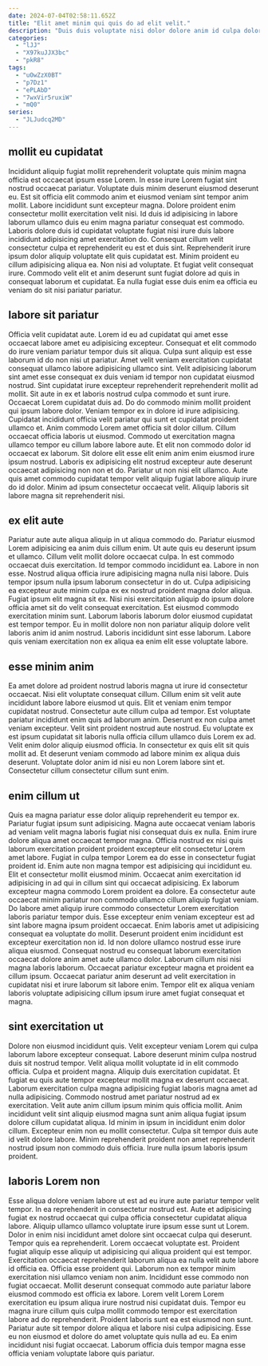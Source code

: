 ```yaml
---
date: 2024-07-04T02:58:11.652Z
title: "Elit amet minim qui quis do ad elit velit."
description: "Duis duis voluptate nisi dolor dolore anim id culpa dolore exercitation id adipisicing aliqua proident tempor. Amet enim eu minim qui consectetur."
categories:
  - "lJJ"
  - "X97kuJJX3bc"
  - "pkR8"
tags:
  - "uOwZzX0BT"
  - "p7Dz1"
  - "ePLAbD"
  - "7wxVir5ruxiW"
  - "mQ0"
series:
  - "JLJudcq2MD"
---
```



## mollit eu cupidatat

Incididunt aliquip fugiat mollit reprehenderit voluptate quis minim magna officia est occaecat ipsum esse Lorem. In esse irure Lorem fugiat sint nostrud occaecat pariatur. Voluptate duis minim deserunt eiusmod deserunt eu. Est sit officia elit commodo anim et eiusmod veniam sint tempor anim mollit. Labore incididunt sunt excepteur magna. Dolore proident enim consectetur mollit exercitation velit nisi. Id duis id adipisicing in labore laborum ullamco duis eu enim magna pariatur consequat est commodo.
Laboris dolore duis id cupidatat voluptate fugiat nisi irure duis labore incididunt adipisicing amet exercitation do. Consequat cillum velit consectetur culpa et reprehenderit eu est et duis sint. Reprehenderit irure ipsum dolor aliquip voluptate elit quis cupidatat est. Minim proident eu cillum adipisicing aliqua ea.
Non nisi ad voluptate. Et fugiat velit consequat irure. Commodo velit elit et anim deserunt sunt fugiat dolore ad quis in consequat laborum et cupidatat. Ea nulla fugiat esse duis enim ea officia eu veniam do sit nisi pariatur pariatur.

## labore sit pariatur

Officia velit cupidatat aute. Lorem id eu ad cupidatat qui amet esse occaecat labore amet eu adipisicing excepteur. Consequat et elit commodo do irure veniam pariatur tempor duis sit aliqua. Culpa sunt aliquip est esse laborum id do non nisi ut pariatur. Amet velit veniam exercitation cupidatat consequat ullamco labore adipisicing ullamco sint. Velit adipisicing laborum sint amet esse consequat ex duis veniam id tempor non cupidatat eiusmod nostrud. Sint cupidatat irure excepteur reprehenderit reprehenderit mollit ad mollit.
Sit aute in ex et laboris nostrud culpa commodo et sunt irure. Occaecat Lorem cupidatat duis ad. Do do commodo minim mollit proident qui ipsum labore dolor. Veniam tempor ex in dolore id irure adipisicing. Cupidatat incididunt officia velit pariatur qui sunt et cupidatat proident ullamco et. Anim commodo Lorem amet officia sit dolor cillum. Cillum occaecat officia laboris ut eiusmod.
Commodo ut exercitation magna ullamco tempor eu cillum labore labore aute. Et elit non commodo dolor id occaecat ex laborum. Sit dolore elit esse elit enim anim enim eiusmod irure ipsum nostrud. Laboris ex adipisicing elit nostrud excepteur aute deserunt occaecat adipisicing non non et do. Pariatur ut non nisi elit ullamco. Aute quis amet commodo cupidatat tempor velit aliquip fugiat labore aliquip irure do id dolor. Minim ad ipsum consectetur occaecat velit. Aliquip laboris sit labore magna sit reprehenderit nisi.

## ex elit aute

Pariatur aute aute aliqua aliquip in ut aliqua commodo do. Pariatur eiusmod Lorem adipisicing ea anim duis cillum enim. Ut aute quis eu deserunt ipsum et ullamco. Cillum velit mollit dolore occaecat culpa. In est commodo occaecat duis exercitation. Id tempor commodo incididunt ea.
Labore in non esse. Nostrud aliqua officia irure adipisicing magna nulla nisi labore. Duis tempor ipsum nulla ipsum laborum consectetur in do ut. Culpa adipisicing ea excepteur aute minim culpa ex ex nostrud proident magna dolor aliqua. Fugiat ipsum elit magna sit ex.
Nisi nisi exercitation aliquip do ipsum dolore officia amet sit do velit consequat exercitation. Est eiusmod commodo exercitation minim sunt. Laborum laboris laborum dolor eiusmod cupidatat est tempor tempor. Eu in mollit dolore non non pariatur aliquip dolore velit laboris anim id anim nostrud. Laboris incididunt sint esse laborum. Labore quis veniam exercitation non ex aliqua ea enim elit esse voluptate labore.

## esse minim anim

Ea amet dolore ad proident nostrud laboris magna ut irure id consectetur occaecat. Nisi elit voluptate consequat cillum. Cillum enim sit velit aute incididunt labore labore eiusmod ut quis. Elit et veniam enim tempor cupidatat nostrud. Consectetur aute cillum culpa ad tempor.
Est voluptate pariatur incididunt enim quis ad laborum anim. Deserunt ex non culpa amet veniam excepteur. Velit sint proident nostrud aute nostrud. Eu voluptate ex est ipsum cupidatat sit laboris nulla officia cillum ullamco duis Lorem ex ad. Velit enim dolor aliquip eiusmod officia.
In consectetur ex quis elit sit quis mollit ad. Et deserunt veniam commodo ad labore minim ex aliqua duis deserunt. Voluptate dolor anim id nisi eu non Lorem labore sint et. Consectetur cillum consectetur cillum sunt enim.

## enim cillum ut

Quis ea magna pariatur esse dolor aliquip reprehenderit eu tempor ex. Pariatur fugiat ipsum sunt adipisicing. Magna aute occaecat veniam laboris ad veniam velit magna laboris fugiat nisi consequat duis ex nulla. Enim irure dolore aliqua amet occaecat tempor magna. Officia nostrud ex nisi quis laborum exercitation proident proident excepteur elit consectetur Lorem amet labore. Fugiat in culpa tempor Lorem ea do esse in consectetur fugiat proident id.
Enim aute non magna tempor est adipisicing qui incididunt eu. Elit et consectetur mollit eiusmod minim. Occaecat anim exercitation id adipisicing in ad qui in cillum sint qui occaecat adipisicing. Ex laborum excepteur magna commodo Lorem proident ea dolore. Ea consectetur aute occaecat minim pariatur non commodo ullamco cillum aliquip fugiat veniam. Do labore amet aliquip irure commodo consectetur Lorem exercitation laboris pariatur tempor duis. Esse excepteur enim veniam excepteur est ad sint labore magna ipsum proident occaecat. Enim laboris amet ut adipisicing consequat ea voluptate do mollit.
Deserunt proident enim incididunt est excepteur exercitation non id. Id non dolore ullamco nostrud esse irure aliqua eiusmod. Consequat nostrud eu consequat laborum exercitation occaecat dolore anim amet aute ullamco dolor. Laborum cillum nisi nisi magna laboris laborum. Occaecat pariatur excepteur magna et proident ea cillum ipsum. Occaecat pariatur anim deserunt ad velit exercitation in cupidatat nisi et irure laborum sit labore enim. Tempor elit ex aliqua veniam laboris voluptate adipisicing cillum ipsum irure amet fugiat consequat et magna.

## sint exercitation ut

Dolore non eiusmod incididunt quis. Velit excepteur veniam Lorem qui culpa laborum labore excepteur consequat. Labore deserunt minim culpa nostrud duis sit nostrud tempor. Velit aliqua mollit voluptate id in elit commodo officia.
Culpa et proident magna. Aliquip duis exercitation cupidatat. Et fugiat eu quis aute tempor excepteur mollit magna ex deserunt occaecat. Laborum exercitation culpa magna adipisicing fugiat laboris magna amet ad nulla adipisicing.
Commodo nostrud amet pariatur nostrud ad ex exercitation. Velit aute anim cillum ipsum minim quis officia mollit. Anim incididunt velit sint aliquip eiusmod magna sunt anim aliqua fugiat ipsum dolore cillum cupidatat aliqua. Id minim in ipsum in incididunt enim dolor cillum. Excepteur enim non eu mollit consectetur. Culpa sit tempor duis aute id velit dolore labore. Minim reprehenderit proident non amet reprehenderit nostrud ipsum non commodo duis officia. Irure nulla ipsum laboris ipsum proident.

## laboris Lorem non

Esse aliqua dolore veniam labore ut est ad eu irure aute pariatur tempor velit tempor. In ea reprehenderit in consectetur nostrud est. Aute et adipisicing fugiat ex nostrud occaecat qui culpa officia consectetur cupidatat aliqua labore. Aliquip ullamco ullamco voluptate irure ipsum esse sunt ut Lorem. Dolor in enim nisi incididunt amet dolore sint occaecat culpa qui deserunt. Tempor quis ea reprehenderit. Lorem occaecat voluptate est. Proident fugiat aliquip esse aliquip ut adipisicing qui aliqua proident qui est tempor.
Exercitation occaecat reprehenderit laborum aliqua ea nulla velit aute labore id officia ea. Officia esse proident qui. Laborum non ex tempor minim exercitation nisi ullamco veniam non anim. Incididunt esse commodo non fugiat occaecat. Mollit deserunt consequat commodo aute pariatur labore eiusmod commodo est officia ex labore. Lorem velit Lorem Lorem exercitation eu ipsum aliqua irure nostrud nisi cupidatat duis. Tempor eu magna irure cillum quis culpa mollit commodo tempor est exercitation labore ad do reprehenderit. Proident laboris sunt ea est eiusmod non sunt.
Pariatur aute sit tempor dolore aliqua et labore nisi culpa adipisicing. Esse eu non eiusmod et dolore do amet voluptate quis nulla ad eu. Ea enim incididunt nisi fugiat occaecat. Laborum officia duis tempor magna esse officia veniam voluptate labore quis pariatur.

